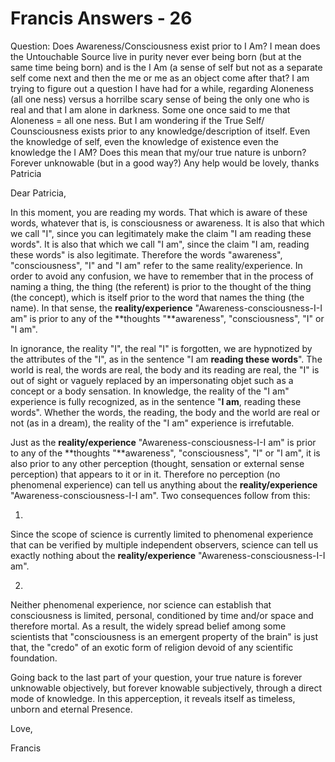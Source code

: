 # Francis Answers - 26

Question: Does Awareness/Consciousness exist prior to I Am? I mean does the Untouchable Source live in purity never ever being born (but at the same time being born) and is the I Am (a sense of self but not as a separate self come next and then the me or me as an object come after that? I am trying to figure out a question I have had for a while, regarding Aloneness (all one ness) versus a horrilbe scary sense of being the only one who is real and that I am alone in darkness. Some one once said to me that Aloneness = all one ness. But I am wondering if the True Self/ Counsciousness exists prior to any knowledge/description of itself. Even the knowledge of self, even the knowledge of existence even the knowledge the I AM? Does this mean that my/our true nature is unborn? Forever unknowable (but in a good way?) Any help would be lovely, thanks Patricia

Dear Patricia,

In this moment, you are reading my words. That which is aware of these words, whatever that is, is consciousness or awareness. It is also that which we call "I", since you can legitimately make the claim "I am reading these words". It is also that which we call "I am", since the claim "I am, reading these words" is also legitimate. Therefore the words "awareness", "consciousness", "I" and "I am" refer to the same reality/experience. In order to avoid any confusion, we have to remember that in the process of naming a thing, the thing (the referent) is prior to the thought of the thing (the concept), which is itself prior to the word that names the thing (the name). In that sense, the **reality/experience** "Awareness-consciousness-I-I am" is prior to any of the **thoughts "**awareness", "consciousness", "I" or "I am".

In ignorance, the reality "I", the real "I" is forgotten, we are hypnotized by the attributes of the "I", as in the sentence "I am **reading these words**". The world is real, the words are real, the body and its reading are real, the "I" is out of sight or vaguely replaced by an impersonating objet such as a concept or a body sensation. In knowledge, the reality of the "I am" experience is fully recognized, as in the sentence "**I am**, reading these words". Whether the words, the reading, the body and the world are real or not (as in a dream), the reality of the "I am" experience is irrefutable.

Just as the **reality/experience** "Awareness-consciousness-I-I am" is prior to any of the **thoughts "**awareness", "consciousness", "I" or "I am", it is also prior to any other perception (thought, sensation or external sense perception) that appears to it or in it. Therefore no perception (no phenomenal experience) can tell us anything about the **reality/experience** "Awareness-consciousness-I-I am". Two consequences follow from this:

1.

Since the scope of science is currently limited to phenomenal experience that can be verified by multiple independent observers, science can tell us exactly nothing about the **reality/experience** "Awareness-consciousness-I-I am".

2.

Neither phenomenal experience, nor science can establish that consciousness is limited, personal, conditioned by time and/or space and therefore mortal. As a result, the widely spread belief among some scientists that "consciousness is an emergent property of the brain" is just that, the "credo" of an exotic form of religion devoid of any scientific foundation.

Going back to the last part of your question, your true nature is forever unknowable objectively, but forever knowable subjectively, through a direct mode of knowledge. In this apperception, it reveals itself as timeless, unborn and eternal Presence.

Love,

Francis

